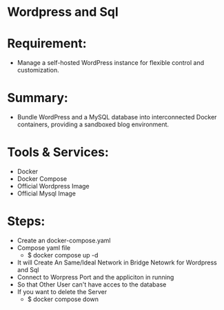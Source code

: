 # Wordpress and Sql
 
# Requirement:
- Manage a self-hosted WordPress instance for flexible control and customization.
# Summary: 
- Bundle WordPress and a MySQL database into interconnected Docker containers, providing a sandboxed blog environment.
# Tools & Services:
- Docker
- Docker Compose
- Official Wordpress Image
- Official Mysql Image
# Steps:
- Create an docker-compose.yaml
- Compose yaml file
  - $ docker compose up -d
- It will Create An Same/Ideal  Network in Bridge Netowrk  for Wordpress and Sql
- Connect to Worpress Port and the appliciton in running 
- So that Other User can't have acces to the database
- If you want to delete the Server
   - $ docker compose down
